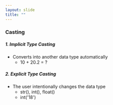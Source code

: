 ```yaml
---
layout: slide
title: ""
---
```


### Casting

##### 1. Implicit Type Casting
  - Converts into another data type automatically
    - 10 + 20.2 = ?
    
##### 2. Explicit Type Casting
  - The user intentionally changes the data type
    - str(), int(), float()
    - int('18')
